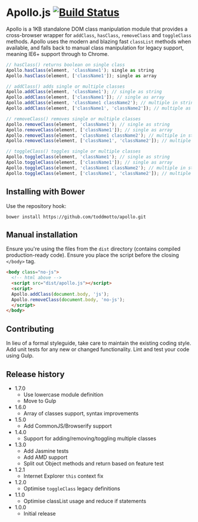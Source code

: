# Apollo.js [![Build Status](https://travis-ci.org/toddmotto/apollo.svg)](https://travis-ci.org/toddmotto/apollo)

Apollo is a 1KB standalone DOM class manipulation module that provides a cross-browser wrapper for `addClass`, `hasClass`, `removeClass` and `toggleClass` methods. Apollo uses the modern and blazing fast `classList` methods when available, and falls back to manual class manipulation for legacy support, meaning IE6+ support through to Chrome.

```javascript
// hasClass() returns boolean on single class
Apollo.hasClass(element, 'className1'); single as string
Apollo.hasClass(element, ['className1']); single as array

// addClass() adds single or multiple classes
Apollo.addClass(element, 'className1'); // single as string
Apollo.addClass(element, ['className1']); // single as array
Apollo.addClass(element, 'className1 className2'); // multiple in string
Apollo.addClass(element, ['className1', 'className2']); // multiple as array

// removeClass() removes single or multiple classes
Apollo.removeClass(element, 'className1'); // single as string
Apollo.removeClass(element, ['className1']); // single as array
Apollo.removeClass(element, 'className1 className2'); // multiple in string
Apollo.removeClass(element, ['className1', 'className2']); // multiple as array

// toggleClass() toggles single or multiple classes
Apollo.toggleClass(element, 'className1'); // single as string
Apollo.toggleClass(element, ['className1']); // single as array
Apollo.toggleClass(element, 'className1 className2'); // multiple in string
Apollo.toggleClass(element, ['className1', 'className2']); // multiple as array
```

## Installing with Bower
Use the repository hook:

```
bower install https://github.com/toddmotto/apollo.git
```

## Manual installation
Ensure you're using the files from the `dist` directory (contains compiled production-ready code). Ensure you place the script before the closing `</body>` tag.

```html
<body class="no-js">
  <!-- html above -->
  <script src="dist/apollo.js"></script>
  <script>
  Apollo.addClass(document.body, 'js');
  Apollo.removeClass(document.body, 'no-js');
  </script>
</body>
```

## Contributing
In lieu of a formal styleguide, take care to maintain the existing coding style. Add unit tests for any new or changed functionality. Lint and test your code using Gulp.

## Release history

- 1.7.0
  - Use lowercase module definition
  - Move to Gulp
- 1.6.0
	- Array of classes support, syntax improvements
- 1.5.0
	- Add CommonJS/Browserify support
- 1.4.0
  - Support for adding/removing/toggling multiple classes
- 1.3.0
  - Add Jasmine tests
  - Add AMD support
  - Split out Object methods and return based on feature test
- 1.2.1
  - Internet Explorer `this` context fix
- 1.2.0
  - Optimise `toggleClass` legacy definitions
- 1.1.0
  - Optimise classList usage and reduce if statements
- 1.0.0
  - Initial release
